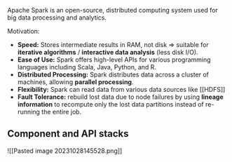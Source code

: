 Apache Spark is an open-source, distributed computing system used for big data processing and analytics.

Motivation:
- **Speed:** Stores intermediate results in RAM, not disk => suitable for **iterative algorithms** / **interactive data analysis** (less disk I/O).
- **Ease of Use:** Spark offers high-level APIs for various programming languages including Scala, Java, Python, and R.
- **Distributed Processing:** Spark distributes data across a cluster of machines, allowing **parallel processing**.
- **Flexibility:** Spark can read data from various data sources like [[HDFS]]
- **Fault Tolerance:** rebuild lost data due to node failures by using **lineage information** to recompute only the lost data partitions instead of re-running the entire job.

## Component and API stacks

![[Pasted image 20231028145528.png]]